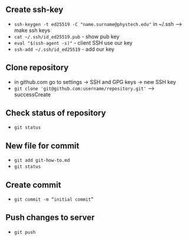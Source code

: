 ## Create ssh-key
- `ssh-keygen -t ed25519 -C "name.surname@phystech.edu"` in ~/.ssh --> make ssh keys
- `cat ~/.ssh/id_ed25519.pub` - show pub key
- `eval "$(ssh-agent -s)"` - client SSH use our key
- `ssh-add ~/.ssh/id_ed25519` - add our key
## Clone repository
- in github.com go to settings -> SSH and GPG keys -> new SSH key
- `git clone 'git@github.com:username/repository.git'` --> successCreate
## Check status of repository
- `git status`
## New file for commit
- `git add git-how-to.md`
- `git status`
## Create commit
- `git commit -m “initial commit”`
## Push changes to server
- `git push`

